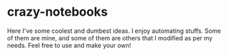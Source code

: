 # crazy-notebooks
Here I've some coolest and dumbest ideas. I enjoy automating stuffs. 
Some of them are mine, and some of them are others that I modified as per my needs. 
Feel free to use and make your own!
